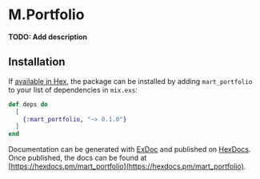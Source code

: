 # M.Portfolio

**TODO: Add description**

## Installation

If [available in Hex](https://hex.pm/docs/publish), the package can be installed
by adding `mart_portfolio` to your list of dependencies in `mix.exs`:

```elixir
def deps do
  [
    {:mart_portfolio, "~> 0.1.0"}
  ]
end
```

Documentation can be generated with [ExDoc](https://github.com/elixir-lang/ex_doc)
and published on [HexDocs](https://hexdocs.pm). Once published, the docs can
be found at [https://hexdocs.pm/mart_portfolio](https://hexdocs.pm/mart_portfolio).

